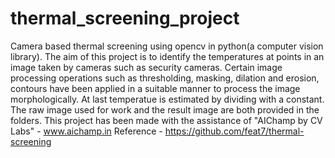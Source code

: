 # thermal_screening_project
Camera based thermal screening using opencv in python(a computer vision library).
The aim of this project is to identify the temperatures at points in an image taken by cameras such as security cameras. Certain image processing operations such as thresholding, masking, dilation and erosion, contours have been applied in a suitable manner to process the image morphologically. At last temperatue is estimated by dividing with a constant.
The raw image used for work and the result image are both provided in the folders.
This project has been made with the assistance of "AIChamp by CV Labs" - www.aichamp.in
Reference - https://github.com/feat7/thermal-screening
